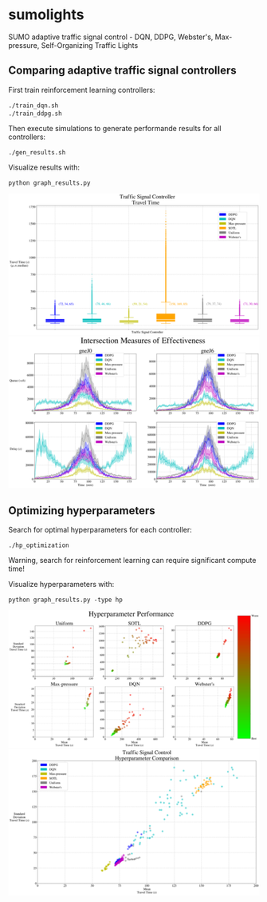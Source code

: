 # sumolights
SUMO adaptive traffic signal control - DQN, DDPG, Webster's, Max-pressure, Self-Organizing Traffic Lights

## Comparing adaptive traffic signal controllers
First train reinforcement learning controllers:
```
./train_dqn.sh
./train_ddpg.sh
```

Then execute simulations to generate performande results for all controllers:
```
./gen_results.sh
```

Visualize results with:
```
python graph_results.py
```
![Screenshot](samples/travel_time.png)
![Screenshot](samples/intersection_moe.png)

## Optimizing hyperparameters
Search for optimal hyperparameters for each controller:
```
./hp_optimization
```
Warning, search for reinforcement learning can require significant compute time!

Visualize hyperparameters with:
```
python graph_results.py -type hp
```
![Screenshot](samples/tsc_hp.png)
![Screenshot](samples/hp.png)
